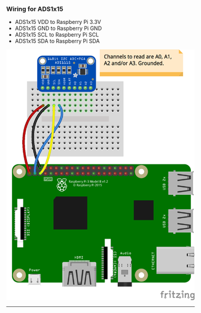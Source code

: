 ### Wiring for ADS1x15

- ADS1x15 VDD to Raspberry Pi 3.3V
- ADS1x15 GND to Raspberry Pi GND
- ADS1x15 SCL to Raspberry Pi SCL
- ADS1x15 SDA to Raspberry Pi SDA

![Wiring](../../../../../ads1115_bb.png)

---
